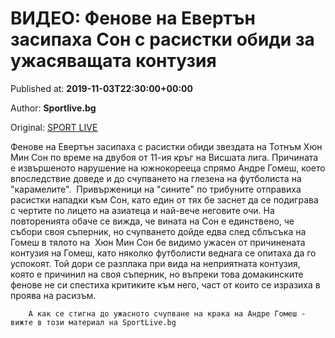 
# ВИДЕО: Фенове на Евертън засипаха Сон с расистки обиди за ужасяващата контузия

Published at: **2019-11-03T22:30:00+00:00**

Author: **Sportlive.bg**

Original: [SPORT LIVE](https://www.sportlive.bg/worldfootball/england/video-fenove-na-evertyn-zasipaha-son-s-rasistki-obidi-za-uzhasqvashtata-kontuziq--1391475.html)

Фенове на Евертън засипаха с расистки обиди звездата на Тотнъм Хюн Мин Сон по време на двубоя от 11-ия кръг на Висшата лига. Причината е извършеното нарушение на южнокорееца спрямо Андре Гомеш, което впоследствие доведе и до счупването на глезена на футболиста на "карамелите". 
Привърженици на "сините" по трибуните отправиха расистки нападки към Сон, като един от тях бе заснет да се подиграва с чертите по лицето на азиатеца и най-вече неговите очи. На повторенията обаче се вижда, че вината на Сон е единствено, че събори своя съперник, но счупването дойде едва след сблъсъка на Гомеш в тялото на 
Хюн Мин Сон бе видимо ужасен от причинената контузия на Гомеш, като няколко футболисти веднага се опитаха да го успокоят. Той дори се разплака при вида на неприятната контузия, която е причинил на своя съперник, но въпреки това домакинските фенове не си спестиха критиките към него, част от които се изразиха в проява на расизъм.

        А как се стигна до ужасното счупване на крака на Андре Гомеш - вижте в този материал на SportLive.bg
      
